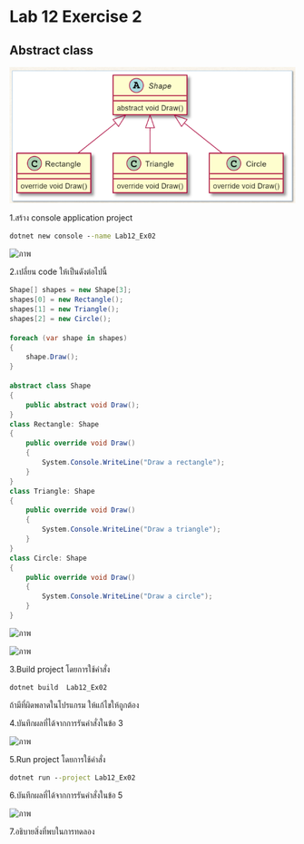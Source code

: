 # Lab 12 Exercise 2

## Abstract class

![alt text](./Pictures/image02.png)

1.สร้าง console application project

```cmd
dotnet new console --name Lab12_Ex02
```

![ภาพ](https://github.com/AnchisaPhetnoi/03376836-OOP-2566-Lab-12/assets/144197034/4eb3029a-54dc-4758-8516-4904f60e46e2)

2.เปลี่ยน code ให้เป็นดังต่อไปนี้

```cs
Shape[] shapes = new Shape[3];
shapes[0] = new Rectangle();
shapes[1] = new Triangle();
shapes[2] = new Circle();

foreach (var shape in shapes)
{
    shape.Draw();
}

abstract class Shape
{
    public abstract void Draw();
}
class Rectangle: Shape
{
    public override void Draw()
    {
        System.Console.WriteLine("Draw a rectangle");
    }
}
class Triangle: Shape
{
    public override void Draw()
    {
        System.Console.WriteLine("Draw a triangle");
    }
}
class Circle: Shape
{
    public override void Draw()
    {
        System.Console.WriteLine("Draw a circle");
    }
}
```

![ภาพ](https://github.com/AnchisaPhetnoi/03376836-OOP-2566-Lab-12/assets/144197034/bc202ba5-9dcc-49dc-9dfe-8a8504b4be6b)

![ภาพ](https://github.com/AnchisaPhetnoi/03376836-OOP-2566-Lab-12/assets/144197034/6c01f565-ea81-460b-95b2-7c6ba8485a31)

3.Build project โดยการใช้คำสั่ง

```cmd
dotnet build  Lab12_Ex02
```

ถ้ามีที่ผิดพลาดในโปรแกรม ให้แก้ไขให้ถูกต้อง

4.บันทึกผลที่ได้จากการรันคำสั่งในข้อ 3

![ภาพ](https://github.com/AnchisaPhetnoi/03376836-OOP-2566-Lab-12/assets/144197034/ab357914-d2c4-4f4a-a3db-c560995c2119)

5.Run project โดยการใช้คำสั่ง

```cmd
dotnet run --project Lab12_Ex02
```

6.บันทึกผลที่ได้จากการรันคำสั่งในข้อ 5

![ภาพ](https://github.com/AnchisaPhetnoi/03376836-OOP-2566-Lab-12/assets/144197034/bf099c6f-446d-49e4-8b55-2f8feb95f5d4)


7.อธิบายสิ่งที่พบในการทดลอง

